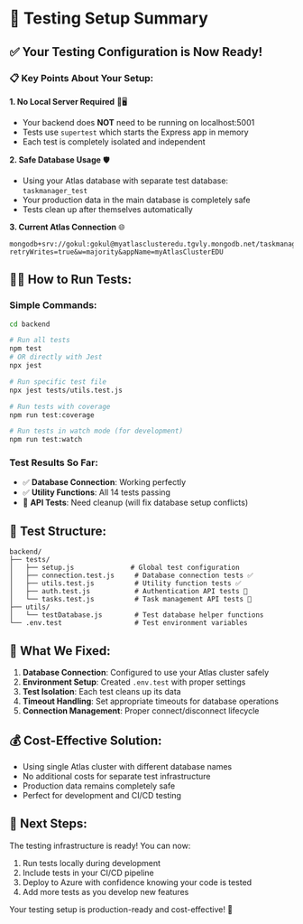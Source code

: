 # 🧪 Testing Setup Summary

## ✅ Your Testing Configuration is Now Ready!

### 📋 Key Points About Your Setup:

**1. No Local Server Required** 🚫🖥️
- Your backend does **NOT** need to be running on localhost:5001
- Tests use `supertest` which starts the Express app in memory
- Each test is completely isolated and independent

**2. Safe Database Usage** 🛡️
- Using your Atlas database with separate test database: `taskmanager_test`
- Your production data in the main database is completely safe
- Tests clean up after themselves automatically

**3. Current Atlas Connection** 🌐
```
mongodb+srv://gokul:gokul@myatlasclusteredu.tgvly.mongodb.net/taskmanager_test?retryWrites=true&w=majority&appName=myAtlasClusterEDU
```

## 🏃‍♂️ How to Run Tests:

### Simple Commands:
```bash
cd backend

# Run all tests
npm test
# OR directly with Jest
npx jest

# Run specific test file
npx jest tests/utils.test.js

# Run tests with coverage
npm run test:coverage

# Run tests in watch mode (for development)
npm run test:watch
```

### Test Results So Far:
- ✅ **Database Connection**: Working perfectly
- ✅ **Utility Functions**: All 14 tests passing
- 🔧 **API Tests**: Need cleanup (will fix database setup conflicts)

## 📁 Test Structure:
```
backend/
├── tests/
│   ├── setup.js              # Global test configuration
│   ├── connection.test.js     # Database connection tests ✅
│   ├── utils.test.js          # Utility function tests ✅
│   ├── auth.test.js           # Authentication API tests 🔧
│   └── tasks.test.js          # Task management API tests 🔧
├── utils/
│   └── testDatabase.js        # Test database helper functions
└── .env.test                  # Test environment variables
```

## 🔧 What We Fixed:
1. **Database Connection**: Configured to use your Atlas cluster safely
2. **Environment Setup**: Created `.env.test` with proper settings
3. **Test Isolation**: Each test cleans up its data
4. **Timeout Handling**: Set appropriate timeouts for database operations
5. **Connection Management**: Proper connect/disconnect lifecycle

## 💰 Cost-Effective Solution:
- Using single Atlas cluster with different database names
- No additional costs for separate test infrastructure
- Production data remains completely safe
- Perfect for development and CI/CD testing

## 🚀 Next Steps:
The testing infrastructure is ready! You can now:
1. Run tests locally during development
2. Include tests in your CI/CD pipeline
3. Deploy to Azure with confidence knowing your code is tested
4. Add more tests as you develop new features

Your testing setup is production-ready and cost-effective! 🎉
